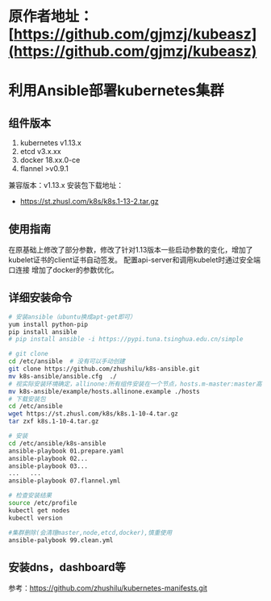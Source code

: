 # 原作者地址：[https://github.com/gjmzj/kubeasz](https://github.com/gjmzj/kubeasz)


# 利用Ansible部署kubernetes集群

## 组件版本

1. kubernetes	v1.13.x
1. etcd		v3.x.xx
1. docker	18.xx.0-ce
1. flannel	>v0.9.1

兼容版本：v1.13.x
安装包下载地址：
- https://st.zhusl.com/k8s/k8s.1-13-2.tar.gz

## 使用指南

在原基础上修改了部分参数，修改了针对1.13版本一些启动参数的变化，增加了kubelet证书的client证书自动签发。
配置api-server和调用kubelet时通过安全端口连接
增加了docker的参数优化。

## 详细安装命令

```bash
# 安装ansible（ubuntu换成apt-get即可）
yum install python-pip
pip install ansible
# pip install ansible -i https://pypi.tuna.tsinghua.edu.cn/simple

# git clone 
cd /etc/ansible  # 没有可以手动创建
git clone https://github.com/zhushilu/k8s-ansible.git
mv k8s-ansible/ansible.cfg  ./
# 视实际安装环境确定，allinone:所有组件安装在一个节点，hosts.m-master:master高可用（两个master：keepalived+haproxy）
mv k8s-ansible/example/hosts.allinone.example ./hosts
# 下载安装包
cd /etc/ansible
wget https://st.zhusl.com/k8s/k8s.1-10-4.tar.gz
tar zxf k8s.1-10-4.tar.gz

# 安装
cd /etc/ansible/k8s-ansible
ansible-playbook 01.prepare.yaml
ansible-playbook 02...
ansible-playbook 03...
...   ...
ansible-playbook 07.flannel.yml

# 检查安装结果
source /etc/profile
kubectl get nodes
kubectl version

#集群删除(会清理master,node,etcd,docker),慎重使用
ansible-palybook 99.clean.yml
```
## 安装dns，dashboard等
参考：https://github.com/zhushilu/kubernetes-manifests.git



